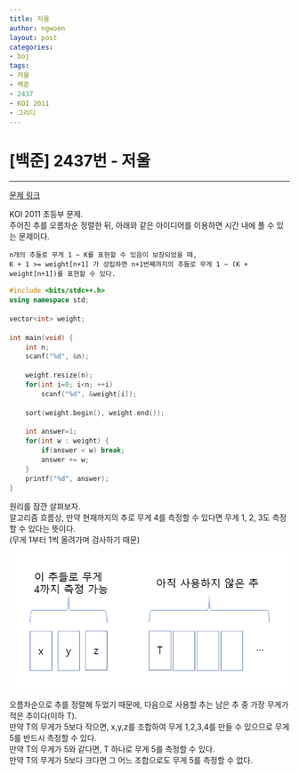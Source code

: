 ```yaml
---
title: 저울
author: ngwoon
layout: post
categories:
- boj
tags:
- 저울
- 백준
- 2437
- KOI 2011
- 그리디
---
```


# [백준] 2437번 - 저울
- - -

[문제 링크](https://www.acmicpc.net/problem/2437)

KOI 2011 초등부 문제.<br/>
주어진 추를 오름차순 정렬한 뒤, 아래와 같은 아이디어를 이용하면 시간 내에 풀 수 있는 문제이다.<br/>
```
n개의 추들로 무게 1 ~ K를 표현할 수 있음이 보장되었을 때, 
K + 1 >= weight[n+1] 가 성립하면 n+1번째까지의 추들로 무게 1 ~ (K + weight[n+1])를 표현할 수 있다.
```

```cpp
#include <bits/stdc++.h>
using namespace std;

vector<int> weight;

int main(void) {
    int n;
    scanf("%d", &n);

    weight.resize(n);
    for(int i=0; i<n; ++i)
        scanf("%d", &weight[i]);
    
    sort(weight.begin(), weight.end());

    int answer=1;
    for(int w : weight) {
        if(answer < w) break;
        answer += w;
    }
    printf("%d", answer);
}
```
원리를 잠깐 살펴보자.<br/>
알고리즘 흐름상, 만약 현재까지의 추로 무게 4를 측정할 수 있다면 무게 1, 2, 3도 측정할 수 있다는 뜻이다.<br/>
(무게 1부터 1씩 올려가며 검사하기 때문)<br/>

![저울 예시 이미지](/assets/images/post/boj/2437/2437_저울_예시.png)<br/>

오름차순으로 추를 정렬해 두었기 때문에, 다음으로 사용할 추는 남은 추 중 가장 무게가 적은 추이다(이하 T). <br/>
만약 T의 무게가 5보다 작으면, x,y,z를 조합하여 무게 1,2,3,4를 만들 수 있으므로 무게 5를 반드시 측정할 수 있다.<br/>
만약 T의 무게가 5와 같다면, T 하나로 무게 5를 측정할 수 있다.<br/>
만약 T의 무게가 5보다 크다면 그 어느 조합으로도 무게 5를 측정할 수 없다.